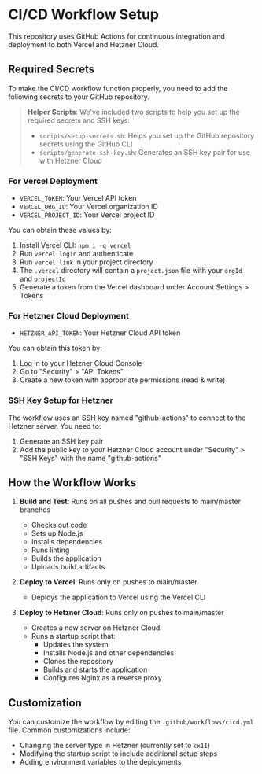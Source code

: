 # CI/CD Workflow Setup

This repository uses GitHub Actions for continuous integration and deployment to both Vercel and Hetzner Cloud.

## Required Secrets

To make the CI/CD workflow function properly, you need to add the following secrets to your GitHub repository.

> **Helper Scripts**: We've included two scripts to help you set up the required secrets and SSH keys:
> - `scripts/setup-secrets.sh`: Helps you set up the GitHub repository secrets using the GitHub CLI
> - `scripts/generate-ssh-key.sh`: Generates an SSH key pair for use with Hetzner Cloud

### For Vercel Deployment
- `VERCEL_TOKEN`: Your Vercel API token
- `VERCEL_ORG_ID`: Your Vercel organization ID
- `VERCEL_PROJECT_ID`: Your Vercel project ID

You can obtain these values by:
1. Install Vercel CLI: `npm i -g vercel`
2. Run `vercel login` and authenticate
3. Run `vercel link` in your project directory
4. The `.vercel` directory will contain a `project.json` file with your `orgId` and `projectId`
5. Generate a token from the Vercel dashboard under Account Settings > Tokens

### For Hetzner Cloud Deployment
- `HETZNER_API_TOKEN`: Your Hetzner Cloud API token

You can obtain this token by:
1. Log in to your Hetzner Cloud Console
2. Go to "Security" > "API Tokens"
3. Create a new token with appropriate permissions (read & write)

### SSH Key Setup for Hetzner
The workflow uses an SSH key named "github-actions" to connect to the Hetzner server. You need to:

1. Generate an SSH key pair
2. Add the public key to your Hetzner Cloud account under "Security" > "SSH Keys" with the name "github-actions"

## How the Workflow Works

1. **Build and Test**: Runs on all pushes and pull requests to main/master branches
   - Checks out code
   - Sets up Node.js
   - Installs dependencies
   - Runs linting
   - Builds the application
   - Uploads build artifacts

2. **Deploy to Vercel**: Runs only on pushes to main/master
   - Deploys the application to Vercel using the Vercel CLI

3. **Deploy to Hetzner Cloud**: Runs only on pushes to main/master
   - Creates a new server on Hetzner Cloud
   - Runs a startup script that:
     - Updates the system
     - Installs Node.js and other dependencies
     - Clones the repository
     - Builds and starts the application
     - Configures Nginx as a reverse proxy

## Customization

You can customize the workflow by editing the `.github/workflows/cicd.yml` file. Common customizations include:

- Changing the server type in Hetzner (currently set to `cx11`)
- Modifying the startup script to include additional setup steps
- Adding environment variables to the deployments